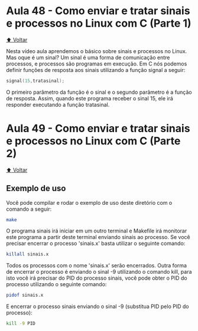 # Aula 48 - Como enviar e tratar sinais e processos no Linux com C (Parte 1)

[:arrow_up: Voltar](https://github.com/Geofisicando/C-orientado-a-testes#%C3%ADndice)

Nesta vídeo aula aprendemos o básico sobre sinais e processos no Linux. Mas oque é um sinal? Um sinal é uma forma de comunicação entre processos, e
processos são programas em execução. Em C nós podemos definir funções de resposta aos sinais utilizando a função signal a seguir:

```c
signal(15,tratasinal);
```

O primeiro parâmetro da função é o sinal e o segundo parâmetro é a função de resposta. Assim, quando este programa receber o sinal 15, ele irá
responder executando a função tratasinal.

# Aula 49 - Como enviar e tratar sinais e processos no Linux com C (Parte 2)

[:arrow_up: Voltar](https://github.com/Geofisicando/C-orientado-a-testes#%C3%ADndice)


## Exemplo de uso

Você pode compilar e rodar o exemplo de uso deste diretório com o comando a seguir:

```sh
make
```

O programa sinais irá iniciar em um outro terminal e Makefile irá monitorar este programa a partir deste terminal enviando sinais ao processo.
Se você precisar encerrar o processo 'sinais.x' basta utilizar o seguinte comando:

```sh
killall sinais.x
```

Todos os processos com o nome 'sinais.x' serão encerrados. Outra forma de encerrar o processo é enviando o sinal -9 utilizando o comando kill,
para isto você irá precisar do PID do processo sinais, você pode obter o PID do processo utilizando o seguinte comando:

```sh
pidof sinais.x
```

E encerrar o processo sinais enviando o sinal -9 (substitua PID pelo PID do processo):

```sh
kill -9 PID
```
